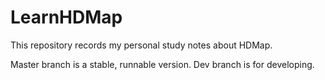 # LearnHDMap
This repository records my personal study notes about HDMap.   

Master branch is a stable, runnable version. Dev branch is for developing.





